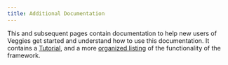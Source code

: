 ```yaml
---
title: Additional Documentation
---
```


This and subsequent pages contain documentation to help new users of Veggies get started and understand how to use this documentation.
It contains a [Tutorial], and a more [organized listing] of the functionality of the framework.

[Tutorial]: ./Tutorial.html
[organized listing]: ./Organized_Listing.html
